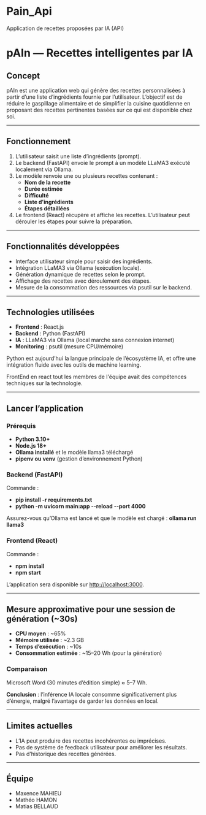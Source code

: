 # Pain_Api
Application de recettes proposées par IA (API)
# pAIn — Recettes intelligentes par IA

## Concept
pAIn est une application web qui génère des recettes personnalisées à partir d’une liste d’ingrédients fournie par l’utilisateur. L’objectif est de réduire le gaspillage alimentaire et de simplifier la cuisine quotidienne en proposant des recettes pertinentes basées sur ce qui est disponible chez soi.

---

## Fonctionnement
1. L’utilisateur saisit une liste d’ingrédients (prompt).
2. Le backend (FastAPI) envoie le prompt à un modèle LLaMA3 exécuté localement via Ollama.
3. Le modèle renvoie une ou plusieurs recettes contenant :
   - **Nom de la recette**
   - **Durée estimée**
   - **Difficulté**
   - **Liste d’ingrédients**
   - **Étapes détaillées**
4. Le frontend (React) récupère et affiche les recettes. L’utilisateur peut dérouler les étapes pour suivre la préparation.

---

## Fonctionnalités développées
- Interface utilisateur simple pour saisir des ingrédients.
- Intégration LLaMA3 via Ollama (exécution locale).
- Génération dynamique de recettes selon le prompt.
- Affichage des recettes avec déroulement des étapes.
- Mesure de la consommation des ressources via psutil sur le backend.

---

## Technologies utilisées
- **Frontend** : React.js
- **Backend** : Python (FastAPI) 
- **IA** : LLaMA3 via Ollama (local marche sans connexion internet)
- **Monitoring** : psutil (mesure CPU/mémoire)

Python est aujourd’hui la langue principale de l’écosystème IA, et offre une intégration fluide avec les outils de machine learning.

FrontEnd en react tout les membres de l'équipe avait des compétences techniques sur la technologie.

---

## Lancer l’application

### Prérequis
- **Python 3.10+**
- **Node.js 18+**
- **Ollama installé** et le modèle llama3 téléchargé 
- **pipenv ou venv** (gestion d’environnement Python)

### Backend (FastAPI)
Commande : 
- **pip install -r requirements.txt**
- **python -m uvicorn main:app --reload --port 4000**

Assurez-vous qu’Ollama est lancé et que le modèle est chargé : **ollama run llama3**

### Frontend (React)
Commande : 
- **npm install**
- **npm start**

L’application sera disponible sur [http://localhost:3000](http://localhost:3000).

---

## Mesure approximative pour une session de génération (~30s)
- **CPU moyen** : ~65%
- **Mémoire utilisée** : ~2.3 GB
- **Temps d’exécution** : ~10s
- **Consommation estimée** : ~15–20 Wh (pour la génération)

### Comparaison
Microsoft Word (30 minutes d’édition simple) ≈ 5–7 Wh.  

**Conclusion** : l’inférence IA locale consomme significativement plus d’énergie, malgré l’avantage de garder les données en local.

---

## Limites actuelles
- L’IA peut produire des recettes incohérentes ou imprécises.
- Pas de système de feedback utilisateur pour améliorer les résultats.
- Pas d’historique des recettes générées.

---

## Équipe
- Maxence MAHIEU
- Mathéo HAMON
- Matias BELLAUD